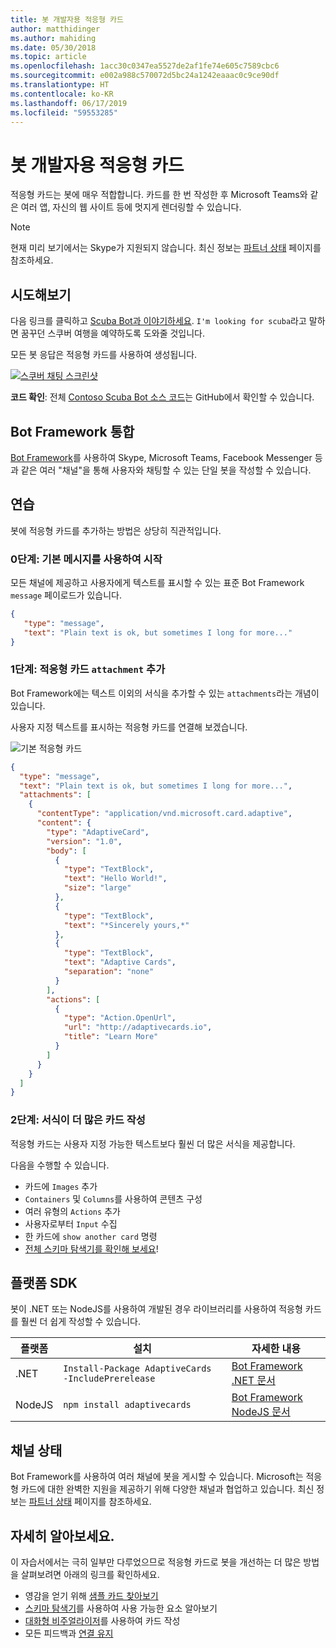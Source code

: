 ```yaml
---
title: 봇 개발자용 적응형 카드
author: matthidinger
ms.author: mahiding
ms.date: 05/30/2018
ms.topic: article
ms.openlocfilehash: 1acc30c0347ea5527de2af1fe74e605c7589cbc6
ms.sourcegitcommit: e002a988c570072d5bc24a1242eaaac0c9ce90df
ms.translationtype: HT
ms.contentlocale: ko-KR
ms.lasthandoff: 06/17/2019
ms.locfileid: "59553285"
---
```

# <a name="adaptive-cards-for-bot-developers"></a>봇 개발자용 적응형 카드

적응형 카드는 봇에 매우 적합합니다. 카드를 한 번 작성한 후 Microsoft Teams와 같은 여러 앱, 자신의 웹 사이트 등에 멋지게 렌더링할 수 있습니다.

> [!NOTE]
> 현재 미리 보기에서는 Skype가 지원되지 않습니다. 최신 정보는 [파트너 상태](../resources/partners.md) 페이지를 참조하세요.

## <a name="try-it-out"></a>시도해보기

다음 링크를 클릭하고 [Scuba Bot과 이야기하세요](http://contososcubademo.azurewebsites.net/). `I'm looking for scuba`라고 말하면 꿈꾸던 스쿠버 여행을 예약하도록 도와줄 것입니다.  

모든 봇 응답은 적응형 카드를 사용하여 생성됩니다.

[![스쿠버 채팅 스크린샷](media/bots/scuba-chat.png)](http://contososcubademo.azurewebsites.net/)

**코드 확인**: 전체 [Contoso Scuba Bot 소스 코드](https://github.com/matthidinger/ContosoScubaBot
)는 GitHub에서 확인할 수 있습니다.


## <a name="bot-framework-integration"></a>Bot Framework 통합

[Bot Framework](https://dev.botframework.com/)를 사용하여 Skype, Microsoft Teams, Facebook Messenger 등과 같은 여러 "채널"을 통해 사용자와 채팅할 수 있는 단일 봇을 작성할 수 있습니다.

## <a name="walkthrough"></a>연습

봇에 적응형 카드를 추가하는 방법은 상당히 직관적입니다.

### <a name="step-0-start-with-a-basic-message"></a>0단계: 기본 메시지를 사용하여 시작

모든 채널에 제공하고 사용자에게 텍스트를 표시할 수 있는 표준 Bot Framework `message` 페이로드가 있습니다.

```json
{
   "type": "message",
   "text": "Plain text is ok, but sometimes I long for more..."
}
```

### <a name="step-1-add-an-adaptive-card-attachment"></a>1단계: 적응형 카드 `attachment` 추가

Bot Framework에는 텍스트 이외의 서식을 추가할 수 있는 `attachments`라는 개념이 있습니다. 

사용자 지정 텍스트를 표시하는 적응형 카드를 연결해 보겠습니다.

![기본 적응형 카드](media/bots/hello-adaptivecards.png)

```json
{
  "type": "message",
  "text": "Plain text is ok, but sometimes I long for more...",
  "attachments": [
    {
      "contentType": "application/vnd.microsoft.card.adaptive",
      "content": {
        "type": "AdaptiveCard",
        "version": "1.0",
        "body": [
          {
            "type": "TextBlock",
            "text": "Hello World!",
            "size": "large"
          },
          {
            "type": "TextBlock",
            "text": "*Sincerely yours,*"
          },
          {
            "type": "TextBlock",
            "text": "Adaptive Cards",
            "separation": "none"
          }
        ],
        "actions": [
          {
            "type": "Action.OpenUrl",
            "url": "http://adaptivecards.io",
            "title": "Learn More"
          }
        ]
      }
    }
  ]
}
```

### <a name="step-2-build-even-richer-cards"></a>2단계: 서식이 더 많은 카드 작성 

적응형 카드는 사용자 지정 가능한 텍스트보다 훨씬 더 많은 서식을 제공합니다. 

다음을 수행할 수 있습니다. 

* 카드에 `Images` 추가
* `Containers` 및 `Columns`를 사용하여 콘텐츠 구성
* 여러 유형의 `Actions` 추가
* 사용자로부터 `Input` 수집
* 한 카드에 `show another card` 명령
* [전체 스키마 탐색기를 확인해 보세요](http://adaptivecards.io/explorer/)! 

## <a name="platform-sdks"></a>플랫폼 SDK

봇이 .NET 또는 NodeJS를 사용하여 개발된 경우 라이브러리를 사용하여 적응형 카드를 훨씬 더 쉽게 작성할 수 있습니다.

플랫폼|설치|자세한 내용
--------|-------|----------
.NET | `Install-Package AdaptiveCards -IncludePrerelease` | [Bot Framework .NET 문서](https://docs.microsoft.com/en-us/bot-framework/dotnet/bot-builder-dotnet-add-rich-card-attachments)
NodeJS | `npm install adaptivecards` | [Bot Framework NodeJS 문서](https://docs.microsoft.com/en-us/bot-framework/nodejs/bot-builder-nodejs-send-rich-cards)


## <a name="channel-status"></a>채널 상태

Bot Framework를 사용하여 여러 채널에 봇을 게시할 수 있습니다. Microsoft는 적응형 카드에 대한 완벽한 지원을 제공하기 위해 다양한 채널과 협업하고 있습니다. 최신 정보는 [파트너 상태](../resources/partners.md) 페이지를 참조하세요.


## <a name="dive-in"></a>자세히 알아보세요.

이 자습서에서는 극히 일부만 다루었으므로 적응형 카드로 봇을 개선하는 더 많은 방법을 살펴보려면 아래의 링크를 확인하세요.

* 영감을 얻기 위해 [샘플 카드 찾아보기](http://adaptivecards.io/samples/)
* [스키마 탐색기](http://adaptivecards.io/explorer)를 사용하여 사용 가능한 요소 알아보기
* [대화형 비주얼라이저](http://adaptivecards.io/visualizer/index.html?hostApp=Skype)를 사용하여 카드 작성
* 모든 피드백과 [연결 유지](http://adaptivecards.io/connect)
